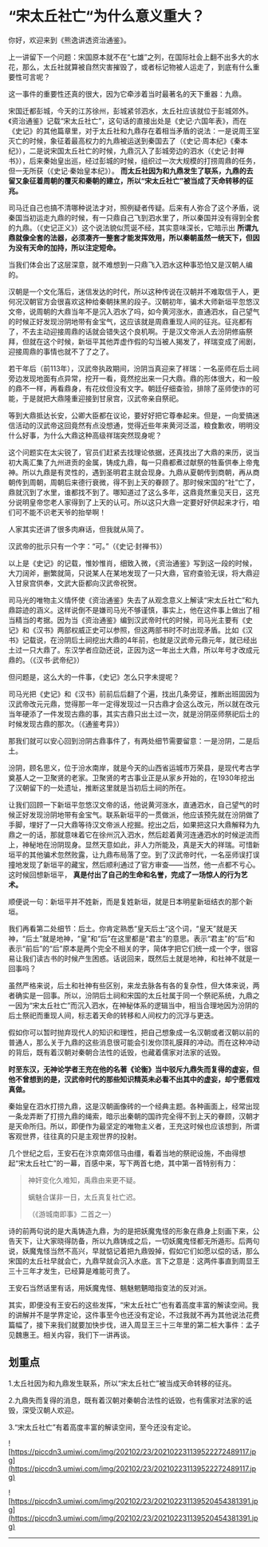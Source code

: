 # “宋太丘社亡“为什么意义重大？

你好，欢迎来到《熊逸讲透资治通鉴》。

上一讲留下一个问题：宋国原本就不在“七雄”之列，在国际社会上翻不出多大的水花，那么，太丘社就算被自然灾害摧毁了，或者标记物被人运走了，到底有什么重要性可言呢？

这一事件的重要性还真的很大，因为它牵涉着当时最著名的天下重器：九鼎。

宋国迁都彭城，今天的江苏徐州，彭城紧邻泗水，太丘社应该就位于彭城郊外。《资治通鉴》记载“宋太丘社亡”，这句话的直接出处是《史记·六国年表》，而在《史记》的其他篇章里，对于太丘社和九鼎存在着相当矛盾的说法：一是说周王室灭亡的时候，象征着最高权力的九鼎被运送到秦国去了（《史记·周本纪》《秦本纪》），二是说宋国太丘社亡的时候，九鼎沉入了彭城旁边的泗水（《史记·封禅书》），后来秦始皇出巡，经过彭城的时候，组织过一次大规模的打捞周鼎的任务，但一无所获（《史记·秦始皇本纪》）。 **而太丘社因为和九鼎发生了联系，九鼎的去留又象征着周朝的覆灭和秦朝的建立，所以“宋太丘社亡”被当成了天命转移的征兆。**

司马迁自己也搞不清哪种说法才对，照例疑者传疑。后来有人弥合了这个矛盾，说秦国当初运走九鼎的时候，有一只鼎自己飞到泗水里了，所以秦国并没有得到全套的九鼎。（《史记正义》）这个说法貌似荒诞不经，其实意味深长，它暗示出 **所谓九鼎就像全套的法器，必须凑齐一整套才能发挥效用，所以秦朝虽然一统天下，但因为没有天命的加持，所以注定短命。**

当我们体会出了这层深意，就不难想到一只鼎飞入泗水这种事恐怕又是汉朝人编的。

汉朝是一个文化落后，迷信发达的时代，所以这种传说在汉朝并不难取信于人，更何况汉朝官方会很喜欢这种给秦朝抹黑的段子。汉朝初年，骗术大师新垣平忽悠汉文帝，说周朝的大鼎当年不是沉入泗水了吗，如今黄河涨水，直通泗水，自己望气的时候正好发现汾阴地带有金宝气，这应该就是周鼎重现人间的征兆。征兆都有了，不去主动迎接周鼎的话就会错失这个良机啊。于是汉文帝派人去汾阴修庙祭拜，但就在这个时候，新垣平其他弄虚作假的勾当被人揭发了，祥瑞变成了闹剧，迎接周鼎的事情也就不了了之了。

若干年后（前113年），汉武帝执政期间，汾阴当真迎来了祥瑞：一名巫师在后土祠旁边发现地面有点异常，挖开一看，竟然挖出来一只大鼎。鼎的形体很大，和一般的鼎不一样，再看鼎身，有花纹但没有文字。朝廷仔细查验，排除了巫师使诈的可能，于是就把大鼎隆重迎接到甘泉宫，汉武帝亲自祭祀。

等到大鼎抵达长安，公卿大臣都在议论，要好好把它尊奉起来。但是，一向爱搞迷信活动的汉武帝这回竟然有点没想通，觉得近些年来黄河泛滥，粮食歉收，明明没什么好事，为什么大鼎这种高级祥瑞突然现身呢？

这个问题实在太尖锐了，官员们赶紧去找理论依据，还真找出了大鼎的来历，说当初大禹汇集了九州进贡的金属，铸成九鼎，每一只鼎都煮过献祭的牲畜供奉上帝鬼神。所以九鼎是有灵性的，遇到圣明君主就会现身。九鼎从夏朝传到商朝，再从商朝传到周朝，周朝后来德行衰微，得不到上天的眷顾了。那时候宋国的“社”亡了，鼎就沉到了水里，谁都找不到了。哪知道过了这么多年，这鼎竟然重见天日，这充分说明皇帝您老人家得到了上天的认可。所以这只大鼎一定要好好供起来才行，咱们可不能不识老天爷的抬举啊！

人家其实还讲了很多肉麻话，但我就从简了。

汉武帝的批示只有一个字：“可。”（《史记·封禅书》）

以上是《史记》的记载，惟妙惟肖，细致入微，《资治通鉴》写到这一段的时候，大刀阔斧，删繁就简，只说某人在某地发现了一只大鼎，官府查验无误，将大鼎迎入甘泉宫供奉，文武大臣都向汉武帝祝贺。

司马光的唯物主义情怀使《资治通鉴》失去了从观念意义上解读“宋太丘社亡”和九鼎踪迹的涵义。这样说倒不是嫌司马光不够谨慎，事实上，他在这件事上做出了相当精当的考据。因为当《资治通鉴》编到汉武帝时代的时候，司马光主要有《史记》和《汉书》两部权威正史可以参照，但这两部书时不时出现矛盾。比如《汉书》记载说，在汾阴后土祠挖出大鼎的4年前，也就是汉武帝元鼎元年，就已经出土过一只大鼎了。东汉学者应劭还说，正因为这一年出土大鼎，所以年号才改成元鼎的。（《汉书·武帝纪》）

但问题是，这么大的一件事，《史记》怎么只字未提呢？

司马光把《史记》和《汉书》前前后后翻了个遍，找出几条旁证，推断出班固因为汉武帝改元元鼎，觉得那一年一定得发现过一只古鼎才会这么改元，所以就在改元当年硬添了一件发现古鼎的事，其实古鼎只出土过一次，就是汾阴巫师祭祀后土的时候发现古鼎的那次。（《通鉴考异》）

那我们就可以安心回到汾阴古鼎事件了，有两处细节需要留意：一是汾阴，二是后土。

汾阴，顾名思义，位于汾水南岸，就是今天的山西省运城市万荣县，是现代考古学奠基人之一卫聚贤的老家。卫聚贤的考古事业正是从家乡开始的，在1930年挖出了汉朝留下的一处遗址，推断这里就是当初后土祠的所在。

让我们回顾一下新垣平忽悠汉文帝的话，他说黄河涨水，直通泗水，自己望气的时候正好发现汾阴地带有金宝气。联系新垣平的一贯做派，他应该预先就在汾阴做了手脚，埋好了一只大鼎等待汉文帝派人挖掘。挖出之后，如果把这只大鼎解释为九鼎之一的话，那就意味着它在徐州沉入泗水，然后趁着黄河连通泗水的时候逆流而上，神秘地在汾阴现身。显然天意如此，非人力所能及，真是天大的祥瑞。可惜新垣平的其他骗术忽然败露，让九鼎布局落了空。到了汉武帝时代，一名巫师误打误撞地发现了新垣平的藏宝，然后顺利通过了官方审查——当然，他一点都不亏心。这时候回想新垣平， **真是付出了自己的生命和名誉，完成了一场惊人的行为艺术。**

顺便说一句：新垣平并不姓新，而是复姓新垣，就是日本明星新垣结衣的那个新垣。

我们再看第二处细节：后土。你肯定熟悉“皇天后土”这个词，“皇天”就是天神，“后土”就是地神，“皇”和“后”在这里都是“君主”的意思。表示“君主”的“后”和表示“前后”的“后”原本是两个完全不相关的字，简体字把它们统一成一个字，很容易让我们读古书的时候产生困惑。话说回来，既然后土就是地神，和社神不就是一回事吗？

虽然严格来说，后土和社神有些区别，来龙去脉各有各的复杂性，但大体来说，两者确实是一回事。所以，汾阴后土祠和宋国的太丘社属于同一个祭祀系统，九鼎之一因为“宋太丘社亡”而沉入泗水，在神秘体系的逻辑当中，相当合理地因为汾阴的后土祭祀而重现人间，标志着天命的转移和人间权力的沉浮与更迭。

假如你可以暂时抛弃现代人的知识和理性，把自己想象成一名汉朝或者汉朝以前的普通人，那么关于九鼎的这些消息很可能会引发你顶礼膜拜的冲动。而在这种冲动的背后，既有着汉朝对秦朝合法性的诋毁，也藏着儒家对法家的诋毁。

 **时至东汉，无神论学者王充在他的名著《论衡》当中驳斥九鼎失而复得的虚妄，但他不曾想到的是，汉武帝时代的那些知识精英未必看不出其中的虚妄，却宁愿假戏真做。**

秦始皇在泗水打捞九鼎，这是汉朝画像砖的一个经典主题。各种画面上，经常出现一条龙弄断了打捞九鼎的绳索，暗示出秦朝的国祚完全得不到上天的眷顾，汉朝才是天命所归。所以，即便作为最坚定的唯物主义者，王充这时候也应该想到，所谓客观世界，往往真的只是主观世界的投射。

几个世纪之后，王安石在汴京南郊信马由缰，看着当地的祭祀设施，不由得想起“宋太丘社亡”的一幕，百感中来，写下两首七绝，其中第一首特别有力：

> 神奸变化久难知，禹鼎由来更不疑。
> 
> 螭魅合谋非一日，太丘真复社亡迟。
> 
> （《游城南即事》二首之一）

诗的前两句说的是大禹铸造九鼎，为的是把妖魔鬼怪的形象在鼎身上刻画下来，公告天下，让大家晓得防备，所以九鼎铸成之后，一切妖魔鬼怪都无所遁形。后两句说，妖魔鬼怪当然不高兴，早就惦记着把九鼎毁掉，假如它们如愿以偿的话，那么宋国的太丘社早就会亡，九鼎早就会沉入水底。言下之意是：这两件事直到周显王三十三年才发生，已经算是难能可贵了。

王安石当然话里有话，用妖魔鬼怪、魑魅魍魉暗指变法的反对派。

其实，即便没有王安石的这些发挥，“宋太丘社亡”也有着高度丰富的解读空间。我的讲解并不是学界定论，这件事至今也还没有定论，不过我就不再为其他说法花费篇幅了，接下来我们就要加快步伐，进入周显王三十三年里的第二桩大事件：孟子见魏惠王。相关内容，我们下一讲再谈。

## 划重点

1.太丘社因为和九鼎发生联系，所以“宋太丘社亡”被当成天命转移的征兆。
 
2.九鼎失而复得的消息，既有着汉朝对秦朝合法性的诋毁，也有儒家对法家的诋毁，深受汉朝人欢迎。
 
3.“宋太丘社亡”有着高度丰富的解读空间，至今还没有定论。

![https://piccdn3.umiwi.com/img/202102/23/202102231139522272489117.jpg](https://piccdn3.umiwi.com/img/202102/23/202102231139522272489117.jpg)

![https://piccdn3.umiwi.com/img/202102/23/202102231139520454381391.jpg](https://piccdn3.umiwi.com/img/202102/23/202102231139520454381391.jpg)

---
